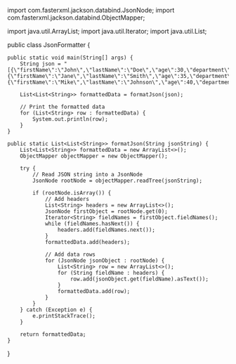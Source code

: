 import com.fasterxml.jackson.databind.JsonNode;
import com.fasterxml.jackson.databind.ObjectMapper;

import java.util.ArrayList;
import java.util.Iterator;
import java.util.List;

public class JsonFormatter {

    public static void main(String[] args) {
        String json = "[{\"firstName\":\"John\",\"lastName\":\"Doe\",\"age\":30,\"department\":\"IT\"},{\"firstName\":\"Jane\",\"lastName\":\"Smith\",\"age\":35,\"department\":\"HR\"},{\"firstName\":\"Mike\",\"lastName\":\"Johnson\",\"age\":40,\"department\":\"Finance\"}]";

        List<List<String>> formattedData = formatJson(json);

        // Print the formatted data
        for (List<String> row : formattedData) {
            System.out.println(row);
        }
    }

    public static List<List<String>> formatJson(String jsonString) {
        List<List<String>> formattedData = new ArrayList<>();
        ObjectMapper objectMapper = new ObjectMapper();

        try {
            // Read JSON string into a JsonNode
            JsonNode rootNode = objectMapper.readTree(jsonString);

            if (rootNode.isArray()) {
                // Add headers
                List<String> headers = new ArrayList<>();
                JsonNode firstObject = rootNode.get(0);
                Iterator<String> fieldNames = firstObject.fieldNames();
                while (fieldNames.hasNext()) {
                    headers.add(fieldNames.next());
                }
                formattedData.add(headers);

                // Add data rows
                for (JsonNode jsonObject : rootNode) {
                    List<String> row = new ArrayList<>();
                    for (String fieldName : headers) {
                        row.add(jsonObject.get(fieldName).asText());
                    }
                    formattedData.add(row);
                }
            }
        } catch (Exception e) {
            e.printStackTrace();
        }

        return formattedData;
    }
}

